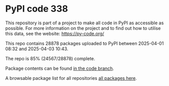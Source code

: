 # PyPI code 338

This repository is part of a project to make all code in PyPI as accessible as possible. For more information 
on the project and to find out how to utilise this data, see the website: https://py-code.org/

This repo contains 28878 packages uploaded to PyPI between 
2025-04-01 08:32 and 2025-04-03 10:43.

The repo is 85% (24567/28878) complete.

Package contents can be found [in the code branch](https://github.com/pypi-data/pypi-mirror-338/tree/code/packages).

A browsable package list for all repositories [all packages here](https://py-code.org/repositories/pypi-mirror-338).


